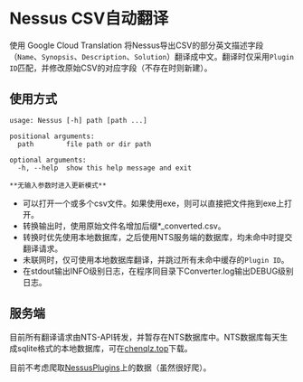 # Nessus CSV自动翻译

使用 Google Cloud Translation 将Nessus导出CSV的部分英文描述字段（``Name``、``Synopsis``、``Description``、``Solution``）翻译成中文。翻译时仅采用``Plugin ID``匹配，并修改原始CSV的对应字段（不存在时则新建）。

## 使用方式

``` 
usage: Nessus [-h] path [path ...]

positional arguments:
  path        file path or dir path

optional arguments:
  -h, --help  show this help message and exit
  
**无输入参数时进入更新模式**
```

- 可以打开一个或多个csv文件。如果使用exe，则可以直接把文件拖到exe上打开。
- 转换输出时，使用原始文件名增加后缀*_converted.csv。
- 转换时优先使用本地数据库，之后使用NTS服务端的数据库，均未命中时提交翻译请求。
- 未联网时，仅可使用本地数据库翻译，并跳过所有未命中缓存的``Plugin ID``。
- 在stdout输出INFO级别日志，在程序同目录下Converter.log输出DEBUG级别日志。

## 服务端

目前所有翻译请求由NTS-API转发，并暂存在NTS数据库中。NTS数据库每天生成sqlite格式的本地数据库，可在[chenqlz.top](https://nt.chenqlz.top/)下载。

目前不考虑爬取[NessusPlugins](https://www.tenable.com/plugins)上的数据（虽然很好爬）。